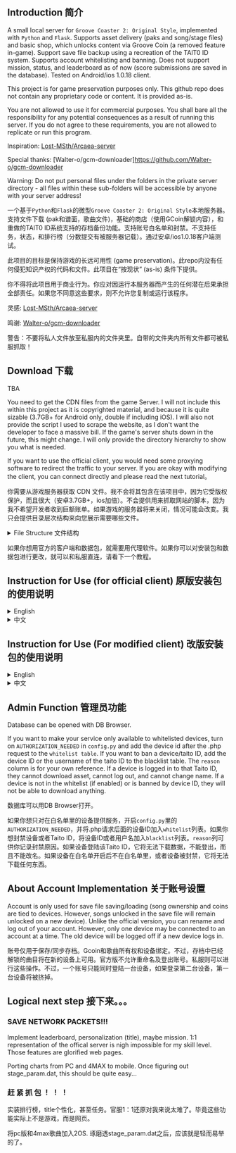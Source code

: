 ## Introduction 简介

A small local server for ```Groove Coaster 2: Original Style```, implemented with ```Python``` and ```Flask```. Supports asset delivery (paks and song/stage files) and basic shop, which unlocks content via Groove Coin (a removed feature in-game). Support save file backup using a recreation of the TAlT0 ID system. Supports account whitelisting and banning. Does not support mission, status, and leaderboard as of now (score submissions are saved in the database). Tested on Android/ios 1.0.18 client.

This project is for game preservation purposes only. This github repo does not contain any proprietary code or content. It is provided as-is.

You are not allowed to use it for commercial purposes. You shall bare all the responsibility for any potential consequences as a result of running this server. If you do not agree to these requirements, you are not allowed to replicate or run this program.

Inspiration: [Lost-MSth/Arcaea-server](https://github.com/Lost-MSth/Arcaea-server)

Special thanks: [Walter-o/gcm-downloader]https://github.com/Walter-o/gcm-downloader

Warning: Do not put personal files under the folders in the private server directory - all files within these sub-folders will be accessible by anyone with your server address!

一个基于```Python```和```Flask```的微型```Groove Coaster 2: Original Style```本地服务器。支持文件下载 (pak和谱面，歌曲文件)，基础的商店（使用GCoin解锁内容），和重做的TAlT0 ID系统支持的存档备份功能。支持账号白名单和封禁。不支持任务，状态，和排行榜（分数提交有被服务器记载）。通过安卓/ios1.0.18客户端测试。

此项目的目标是保持游戏的长远可用性 (game preservation)。此repo内没有任何侵犯知识产权的代码和文件。此项目在“按现状” (as-is) 条件下提供。

你不得将此项目用于商业行为。你应对因运行本服务器而产生的任何潜在后果承担全部责任。如果您不同意这些要求，则不允许您复制或运行该程序。

灵感: [Lost-MSth/Arcaea-server](https://github.com/Lost-MSth/Arcaea-server)

鸣谢: [Walter-o/gcm-downloader](https://github.com/Walter-o/gcm-downloader)

警告：不要将私人文件放至私服内的文件夹里。自带的文件夹内所有文件都可被私服抓取！

## Download 下载

TBA

You need to get the CDN files from the game Server. I will not include this within this project as it is copyrighted material, and because it is quite sizable (3.7GB+ for Android only, double if including iOS). I will also not provide the script I used to scrape the website, as I don't want the developer to face a massive bill. If the game's server shuts down in the future, this might change. I will only provide the directory hierarchy to show you what is needed.

If you want to use the official client, you would need some proxying software to redirect the traffic to your server. If you are okay with modifying the client, you can connect directly and please read the next tutorial。

你需要从游戏服务器获取 CDN 文件。我不会将其包含在该项目中，因为它受版权保护，而且很大（安卓3.7GB+，ios加倍）。不会提供用来抓取网站的脚本，因为我不希望开发者收到巨额账单。如果游戏的服务器将来关闭，情况可能会改变。我只会提供目录层次结构来向您展示需要哪些文件。

<details>
<summary>File Structure 文件结构</summary>
<br>

server/

├─ files/

│  ├─ gc2/

│  │  ├─ audio/

│  │  │  ├─ ogg and m4a zips

│  │  ├─ stage/

│  │  │  ├─ zip files for stage

│  │  ├─ model.pak

│  │  ├─ skin.pak

│  │  ├─ tunefile.pak

│  ├─ web/

│  │  ├─ webpage assets

├─ fs.json

├─ 7001.py

├─ config.py

</details>

如果你想用官方的客户端和数据包，就需要用代理软件。如果你可以对安装包和数据包进行更改，就可以和私服直连，请看下一个教程。



## Instruction for Use (for official client) 原版安装包的使用说明

<details>
<summary>English</summary>
<br>

For android 9+ devices, you need to bypass the https protection in order to MITM the connection between game client and server. If you have root, you can install Certificate Authorities to system level, allowing the device to trust it. If you don't have root, I don't think it is possible and you might have to modify the client slightly using the next section.

I did not test this method on iOS. If you know how to proxy stuff there, feel free to continue reading and try the equivalent there.

I will demonstrate the VProxid + Charles method. Install VProxid on your android device. Install Charles on your Windows PC. Charles has a free trial period, but there are ways to register it for free. Please do your own research on that subject.

Install python on your server machine. Download all the assets and server files. Run ipconfig in CMD to obtain your local IPV4, modify config.py to match the IP. In VProxid, create a new profile with server as the server IP, port as 8889, type as socks5, and in "click to select applications", select groove coaster 2. Go back and activate the profile.

Install Charles Certificate Authority on your android device by going to the top bar: Help – SSL Proxying – Install Charles Root Certificate on a mobile device. Follow its instructions. Install the downloaded certificate. If you want to use the first method, follow this (https://gist.github.com/pwlin/8a0d01e6428b7a96e2eb) guide to move the user-level certificate to system level. Once done, go to your system setting – certificates, and double check that Charles certificate appears at the bottom of the system certificates.

After you’re done, open command on windows. Type “ipconfig”, and remember your IPV4 address. This assumes that you are connected to a WIFI, and it should start with 192 or 172. Open the config.py of the private server, and change the IP accordingly. Type “cmd” in the file directory on the top of the file explorer, and press enter. A command prompt will be opened for that directory. Type “python 7000.py” to start the server. If an error pops up, resolve it now – install python for your machine, and install flask module.

In Charles, open top bar: Proxy – Proxy Settings. Enable SOCKS proxy on port 8889. Enable http proxying over socks, include default ports. Then, in top bar: Tools – Map Remote, map a URL to your Server IP address:port, under http. The URL is: https://gc2018.gczero.com. 

![](https://studio.code.org/v3/assets/BDOGr35iuNT4hc06y6O_ES5P96xr3SMqhQ2tdwI1KOY/help1.JPG)

![](https://studio.code.org/v3/assets/BDOGr35iuNT4hc06y6O_ES5P96xr3SMqhQ2tdwI1KOY/test2.JPG)

On your android device, open VProxid. Create a new profile, with the server being your computer’s IP, port being 8889, type being socks5, and select GROOVE 2 using the app selector. Once created, click the play button on the profile to activate it.

![](https://studio.code.org/v3/assets/BDOGr35iuNT4hc06y6O_ES5P96xr3SMqhQ2tdwI1KOY/help3.jpg)

Make sure the private server is running on your PC. Make sure Charles acknowledges the connection from the device. Make sure VProxid is running. Make sure your phone and laptop are under the same network. Start the game, and have fun.
</details>

<details>
<summary>中文</summary>
<br>

对于 Android 9+ 设备，您需要绕过 https 保护才能对游戏客户端和服务器之间的连接进行中间人攻击。 这可以通过至少两种方式完成： 如果您拥有 root 权限，则可以将证书安装到系统级别，从而允许设备信任中间人软件。 或者您可以补丁游戏的客户端数据包里的设置文件。

下方是基于安卓的教程。我不了解iOS系统，如果你了解ios的代理软件，可以继续阅读，然后照葫芦画瓢（

这里展示 VProxid 加 Charles 方法。 在您的 Android 设备上安装 VProxid。 在 Windows PC 上安装 Charles。 Charles 有免费试用期，但有多种方法可以免费注册。 请对此主题进行自己的研究。

在您的 Android 设备上安装 Charles 根证书：顶栏：帮助 – SSL 代理 – 在移动设备上安装 Charles 根证书。 按照其说明进行操作。 安装下载的证书。 如果您想使用第一种方法，请按照此 (https://gist.github.com/pwlin/8a0d01e6428b7a96e2eb) 指南将用户级证书移至系统级。 完成后，转到系统设置 - 证书，并仔细检查 Charles 证书是否出现在系统证书页面底部。

完成后，在 Windows 上打开cmd。 输入“ipconfig”，并记住您的 IPV4 地址。 这里假设你连接到了WIFI，IP应该以192或172开头。打开私服的config.py，并相应地更改IP。 在文件资源管理器顶部的文件目录中输入“cmd”，然后按 Enter。 将打开该目录的命令提示符。 输入“python 7000.py”启动服务器。 如果弹出错误，请立即解决 - 为您的计算机安装 python，安装 Flask 和 sqlite3 模块。

在 Charles 中，打开顶部栏：Proxy – Proxy Settings。 在端口8889上启用SOCKS代理。通过socks启用http代理，包括默认端口。然后，在顶部栏中： Tools – Map Remote，将URL映射到您的服务器IP:端口（http 下）。URL为：https://gc2018.gczero.com。

![](https://studio.code.org/v3/assets/BDOGr35iuNT4hc06y6O_ES5P96xr3SMqhQ2tdwI1KOY/help1.JPG)


![](https://studio.code.org/v3/assets/BDOGr35iuNT4hc06y6O_ES5P96xr3SMqhQ2tdwI1KOY/test2.JPG)

在您的 Android 设备上，打开 VProxid。 创建一个新的配置文件，服务器为您计算机的 IP，端口为 8889，类型为socks5，然后使用应用程序选择器选择 GC2。 创建后，单击配置文件上的播放按钮将其激活。

![](https://studio.code.org/v3/assets/BDOGr35iuNT4hc06y6O_ES5P96xr3SMqhQ2tdwI1KOY/help3.jpg)

确保您的 PC 上正在运行私服。 确保 Charles 提示并正在接收来自设备的连接。 确保 VProxid 正在运行。 确保您的设备和电脑在同一网络下。 开始游戏吧。


</details>

## Instruction for Use (For modified client) 改版安装包的使用说明

<details>
<summary>English</summary>
<br>

By modifying the apk's obb verification function and `obb`'s `settings.cfg`, you can connect to the server without using any proxy software. To do so, decompile `classes.dex` using your favorite `smali` decompiler, and go to `jp.co.groovecoasterzero/BootActivity`. Delete the part in `e()` where the loop is checking for a size, and, if mismatch, override a variable that causes the code to branch into `DownloadActivity`. We want the game to load the obb regardless of its size.

After this, open the game's `obb` with password `eiprblFFv69R83J5`, extract everything, open `settings.cfg`, and edit the `serverUrl` to the `http://ip:port/` of your server. Compress every file with `WinRAR` to zip, using the password to encrypt it. Use `ZIP legacy encryption`. Override the `obb` in `Android/obb/jp.co.groovecoasterzero` and you should be able to connect directly. Just start the game and observe the server.

With iOS, none of the above is necessary as the installation package is a single .ipa. Just edit `settings.cfg` and sideload the ipa.
</details>

<details>
<summary>中文</summary>
<br>

你可以通过修改apk里的obb校验函数然后修改`obb`里的`settings.cfg`来直连私服，无需中继软件。用顺手的`smali`反编译器来反编译`classes.dex`，然后去`jp.co.groovecoasterzero/BootActivity`。删除`e()`里循环检查文件大小的部分。这部分会检查obb文件的大小，如果不一致会修改一个变量跳至`DownloadActivity`。我们想强制游戏读取。

然后打开游戏的`obb`，密码是`eiprblFFv69R83J5`。提取全部文件，打开`settings.cfg`，将`serverUrl`改成私服的`http://ip:端口/`。用`WinRAR`压缩全部文件至zip，用密码加密。用`ZIP legacy encryption`。覆盖`Android/obb/jp.co.groovecoasterzero`里的`obb`，应该就可以直连了。打开游戏，观察私服的输出。

iOS简单得多，只要修改ipa中的`settings.cfg`并侧载即可。
</details>


## Admin Function 管理员功能

Database can be opened with DB Browser.

If you want to make your service only available to whitelisted devices, turn on ```AUTHORIZATION_NEEDED``` in ```config.py``` and add the device id after the .php request to the ```whitelist table```. If you want to ban a device/taito ID, add the device ID or the username of the taito ID to the blacklist table. The ```reason``` column is for your own reference. If a device is logged in to that Taito ID, they cannot download asset, cannot log out, and cannot change name. If a device is not in the whitelist (if enabled) or is banned by device ID, they will not be able to download anything.

数据库可以用DB Browser打开。

如果你想只对在白名单里的设备提供服务，开启```config.py```里的```AUTHORIZATION_NEEDED```，并将.php请求后面的设备ID加入```whitelist```列表。如果你想封禁设备或者Taito ID，将设备ID或者用户名加入```blacklist```列表。```reason```列可供你记录封禁原因。如果设备登陆该Taito ID，它将无法下载数据，不能登出，而且不能改名。如果设备在白名单开启后不在白名单里，或者设备被封禁，它将无法下载任何东西。

## About Account Implementation 关于账号设置

Account is only used for save file saving/loading (song ownership and coins are tied to devices. However, songs unlocked in the save file will remain unlocked on a new device). Unlike the official version, you can rename and log out of your account. However, only one device may be connected to an account at a time. The old device will be logged off if a new device logs in.

账号仅用于保存/同步存档。Gcoin和歌曲所有权和设备绑定。不过，存档中已经解锁的曲目将在新的设备上可用。官方版不允许重命名及登出账号。私服则可以进行这些操作。不过，一个账号只能同时登陆一台设备，如果登录第二台设备，第一台设备将被挤掉。

## Logical next step 接下来。。。

### SAVE NETWORK PACKETS!!!

Implement leaderboard, personalization (title), maybe mission. 1:1 representation of the offical server is nigh impossible for my skill level. Those features are glorified web pages.

Porting charts from PC and 4MAX to mobile. Once figuring out stage_param.dat, this should be quite easy...

### 赶 紧 抓 包 ！ ！ ！

实装排行榜，title个性化，甚至任务。官服1：1还原对我来说太难了。毕竟这些功能实际上不是游戏，而是网页。

将pc版和4max歌曲加入2OS. 琢磨透stage_param.dat之后，应该就是轻而易举的了。

[](https://studio.code.org/v3/assets/BDOGr35iuNT4hc06y6O_ES5P96xr3SMqhQ2tdwI1KOY/stage_back10_big.png)
